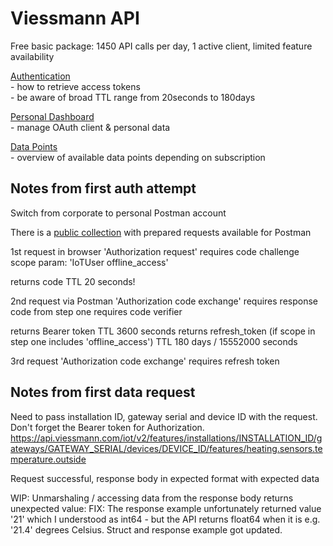 # Viessmann API

Free basic package: 1450 API calls per day, 1 active client, limited feature availability  

[Authentication](https://documentation.viessmann.com/static/authentication)  
\- how to retrieve access tokens  
\- be aware of broad TTL range from 20seconds to 180days

[Personal Dashboard](https://app.developer.viessmann.com/)  
\- manage OAuth client & personal data

[Data Points](https://documentation.viessmann.com/static/iot/data-points)  
\- overview of available data points depending on subscription



## Notes from first auth attempt

Switch from corporate to personal Postman account

There is a [public collection](https://www.postman.com/vimicho/workspace/viessmann-api-public/collection/12055031-17157e90-a2e8-47b6-a7b8-2320c2941db3?action=share&creator=12055031) with prepared requests available for Postman

1st request in browser 'Authorization request'
  requires code challenge
  scope param: 'IoTUser offline_access'

  returns code TTL 20 seconds!

2nd request via Postman 'Authorization code exchange'
  requires response code from step one
  requires code verifier

  returns Bearer token TTL 3600 seconds
  returns refresh_token (if scope in step one includes 'offline_access') TTL 180 days / 15552000 seconds

3rd request 'Authorization code exchange'
  requires refresh token

## Notes from first data request

Need to pass installation ID, gateway serial and device ID with the request. Don't forget the Bearer token for Authorization.
https://api.viessmann.com/iot/v2/features/installations/INSTALLATION_ID/gateways/GATEWAY_SERIAL/devices/DEVICE_ID/features/heating.sensors.temperature.outside

Request successful, response body in expected format with expected data

WIP: Unmarshaling / accessing data from the response body returns unexpected value:
FIX: The response example unfortunately returned value '21' which I understood as int64 - but the API returns float64 when it is e.g. '21.4' degrees Celsius. Struct and response example got updated.
